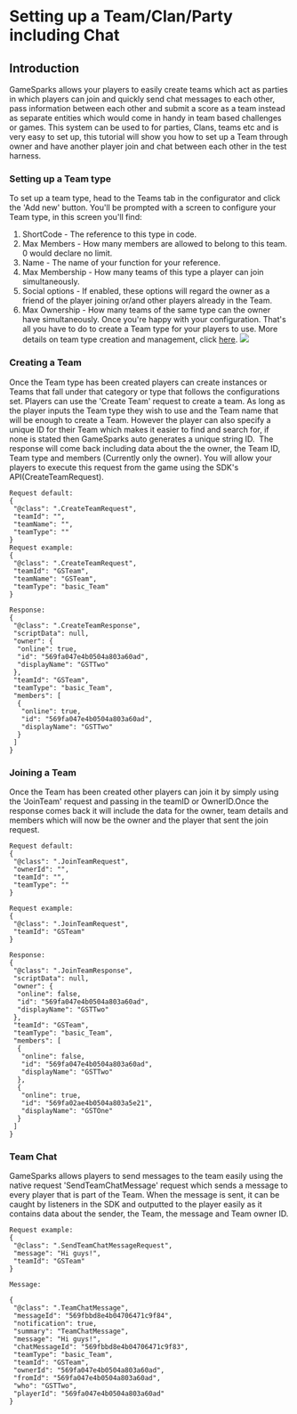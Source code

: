# Setting up a Team/Clan/Party including Chat

## Introduction

GameSparks allows your players to easily create teams which act as parties in which players can join and quickly send chat messages to each other, pass information between each other and submit a score as a team instead as separate entities which would come in handy in team based challenges or games. This system can be used to for parties, Clans, teams etc and is very easy to set up, this tutorial will show you how to set up a Team through owner and have another player join and chat between each other in the test harness.  

### Setting up a Team type

To set up a team type, head to the Teams tab in the configurator and click the 'Add new' button. You'll be prompted with a screen to configure your Team type, in this screen you'll find:

  1. ShortCode - The reference to this type in code.
  2. Max Members - How many members are allowed to belong to this team. 0 would declare no limit.
  3. Name - The name of your function for your reference.
  4. Max Membership - How many teams of this type a player can join simultaneously.
  5. Social options - If enabled, these options will regard the owner as a friend of the player joining or/and other players already in the Team.
  6. Max Ownership - How many teams of the same type can the owner have simultaneously.
Once you're happy with your configuration. That's all you have to do to create a Team type for your players to use. More details on team type creation and management, click [here](/developer-portal/teams).
![](/wp-content/uploads/2016/01/team-300x157.png)
 

### Creating a Team

Once the Team type has been created players can create instances or Teams that fall under that category or type that follows the configurations set. Players can use the 'Create Team' request to create a team. As long as the player inputs the Team type they wish to use and the Team name that will be enough to create a Team. However the player can also specify a unique ID for their Team which makes it easier to find and search for, if none is stated then GameSparks auto generates a unique string ID.  The response will come back including data about the the owner, the Team ID, Team type and members (Currently only the owner). You will allow your players to execute this request from the game using the SDK's API(CreateTeamRequest).


    Request default:
    {
     "@class": ".CreateTeamRequest",
     "teamId": "",
     "teamName": "",
     "teamType": ""
    }
    Request example:
    {
     "@class": ".CreateTeamRequest",
     "teamId": "GSTeam",
     "teamName": "GSTeam",
     "teamType": "basic_Team"
    }

    Response:
    {
     "@class": ".CreateTeamResponse",
     "scriptData": null,
     "owner": {
      "online": true,
      "id": "569fa047e4b0504a803a60ad",
      "displayName": "GSTTwo"
     },
     "teamId": "GSTeam",
     "teamType": "basic_Team",
     "members": [
      {
       "online": true,
       "id": "569fa047e4b0504a803a60ad",
       "displayName": "GSTTwo"
      }
     ]
    }



###

### Joining a Team

Once the Team has been created other players can join it by simply using the 'JoinTeam' request and passing in the teamID or OwnerID.Once the response comes back it will include the data for the owner, team details and members which will now be the owner and the player that sent the join request.


    Request default:
    {
     "@class": ".JoinTeamRequest",
     "ownerId": "",
     "teamId": "",
     "teamType": ""
    }

    Request example:
    {
     "@class": ".JoinTeamRequest",
     "teamId": "GSTeam"
    }

    Response:
    {
     "@class": ".JoinTeamResponse",
     "scriptData": null,
     "owner": {
      "online": false,
      "id": "569fa047e4b0504a803a60ad",
      "displayName": "GSTTwo"
     },
     "teamId": "GSTeam",
     "teamType": "basic_Team",
     "members": [
      {
       "online": false,
       "id": "569fa047e4b0504a803a60ad",
       "displayName": "GSTTwo"
      },
      {
       "online": true,
       "id": "569fa02ae4b0504a803a5e21",
       "displayName": "GSTOne"
      }
     ]
    }



###

### Team Chat

GameSparks allows players to send messages to the team easily using the native request 'SendTeamChatMessage' request which sends a message to every player that is part of the Team. When the message is sent, it can be caught by listeners in the SDK and outputted to the player easily as it contains data about the sender, the Team, the message and Team owner ID.



    Request example:
    {
     "@class": ".SendTeamChatMessageRequest",
     "message": "Hi guys!",
     "teamId": "GSTeam"
    }

    Message:

    {
     "@class": ".TeamChatMessage",
     "messageId": "569fbbd8e4b04706471c9f84",
     "notification": true,
     "summary": "TeamChatMessage",
     "message": "Hi guys!",
     "chatMessageId": "569fbbd8e4b04706471c9f83",
     "teamType": "basic_Team",
     "teamId": "GSTeam",
     "ownerId": "569fa047e4b0504a803a60ad",
     "fromId": "569fa047e4b0504a803a60ad",
     "who": "GSTTwo",
     "playerId": "569fa047e4b0504a803a60ad"
    }
